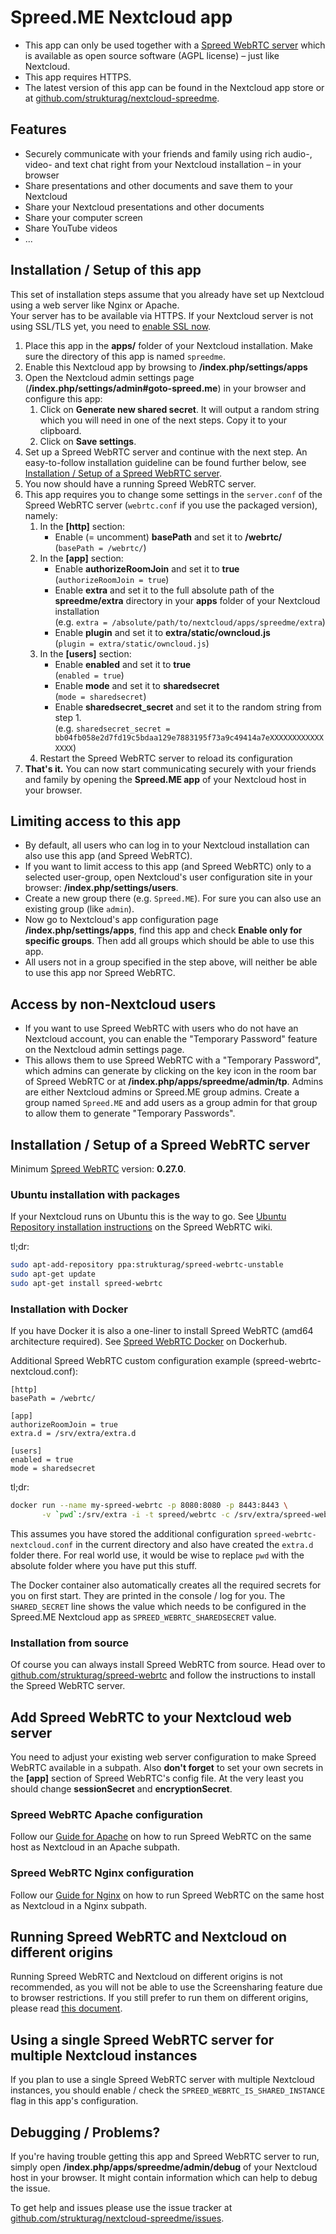 # Spreed.ME Nextcloud app

- This app can only be used together with a [Spreed WebRTC server](https://github.com/strukturag/spreed-webrtc) which is available as open source software (AGPL license) – just like Nextcloud.
- This app requires HTTPS.
- The latest version of this app can be found in the Nextcloud app store or at [github.com/strukturag/nextcloud-spreedme](https://github.com/strukturag/nextcloud-spreedme).

## Features

- Securely communicate with your friends and family using rich audio-, video- and text chat right from your Nextcloud installation – in your browser
- Share presentations and other documents and save them to your Nextcloud
- Share your Nextcloud presentations and other documents
- Share your computer screen
- Share YouTube videos
- ...

## Installation / Setup of this app

This set of installation steps assume that you already have set up Nextcloud using a web server like Nginx or Apache.  
Your server has to be available via HTTPS. If your Nextcloud server is not using SSL/TLS yet, you need to [enable SSL now](https://docs.nextcloud.com/server/9/admin_manual/installation/source_installation.html#enabling-ssl-label).

1. Place this app in the **apps/** folder of your Nextcloud installation. Make sure the directory of this app is named `spreedme`.
2. Enable this Nextcloud app by browsing to **/index.php/settings/apps**
3. Open the Nextcloud admin settings page (**/index.php/settings/admin#goto-spreed.me**) in your browser and configure this app:
   1. Click on **Generate new shared secret**. It will output a random string which you will need in one of the next steps. Copy it to your clipboard.
   2. Click on **Save settings**.
4. Set up a Spreed WebRTC server and continue with the next step.
   An easy-to-follow installation guideline can be found further below, see [Installation / Setup of a Spreed WebRTC server](#installation--setup-of-a-spreed-webrtc-server).
5. You now should have a running Spreed WebRTC server.
6. This app requires you to change some settings in the `server.conf` of the Spreed WebRTC server (`webrtc.conf` if you use the packaged version), namely:
   1. In the **[http]** section:
      - Enable (= uncomment) **basePath** and set it to **/webrtc/**  
        (`basePath = /webrtc/`)
   2. In the **[app]** section:
      - Enable **authorizeRoomJoin** and set it to **true**  
        (`authorizeRoomJoin = true`)
      - Enable **extra** and set it to the full absolute path of the **spreedme/extra** directory in your **apps** folder of your Nextcloud installation  
        (e.g. `extra = /absolute/path/to/nextcloud/apps/spreedme/extra`)
      - Enable **plugin** and set it to **extra/static/owncloud.js**  
        (`plugin = extra/static/owncloud.js`)
   3. In the **[users]** section:
      - Enable **enabled** and set it to **true**  
        (`enabled = true`)
      - Enable **mode** and set it to **sharedsecret**  
        (`mode = sharedsecret`)
      - Enable **sharedsecret_secret** and set it to the random string from step 1.  
        (e.g. `sharedsecret_secret = bb04fb058e2d7fd19c5bdaa129e7883195f73a9c49414a7eXXXXXXXXXXXXXXXX`)
   4. Restart the Spreed WebRTC server to reload its configuration
7. **That's it.** You can now start communicating securely with your friends and family by opening the **Spreed.ME app** of your Nextcloud host in your browser.

## Limiting access to this app

- By default, all users who can log in to your Nextcloud installation can also use this app (and Spreed WebRTC).
- If you want to limit access to this app (and Spreed WebRTC) only to a selected user-group, open Nextcloud's user configuration site in your browser: **/index.php/settings/users**.
- Create a new group there (e.g. `Spreed.ME`). For sure you can also use an existing group (like `admin`).
- Now go to Nextcloud's app configuration page **/index.php/settings/apps**, find this app and check **Enable only for specific groups**. Then add all groups which should be able to use this app.
- All users not in a group specified in the step above, will neither be able to use this app nor Spreed WebRTC.

## Access by non-Nextcloud users

- If you want to use Spreed WebRTC with users who do not have an Nextcloud account, you can enable the "Temporary Password" feature on the Nextcloud admin settings page.
- This allows them to use Spreed WebRTC with a "Temporary Password", which admins can generate by clicking on the key icon in the room bar of Spreed WebRTC or at **/index.php/apps/spreedme/admin/tp**. Admins are either Nextcloud admins or Spreed.ME group admins. Create a group named `Spreed.ME` and add users as a group admin for that group to allow them to generate "Temporary Passwords".

## Installation / Setup of a Spreed WebRTC server

Minimum [Spreed WebRTC](https://github.com/strukturag/spreed-webrtc) version: **0.27.0**.

### Ubuntu installation with packages

If your Nextcloud runs on Ubuntu this is the way to go. See [Ubuntu Repository installation instructions](https://github.com/strukturag/spreed-webrtc/wiki/Ubuntu-Repository) on the Spreed WebRTC wiki.

tl;dr:
```sh
sudo apt-add-repository ppa:strukturag/spreed-webrtc-unstable
sudo apt-get update
sudo apt-get install spreed-webrtc
```

### Installation with Docker

If you have Docker it is also a one-liner to install Spreed WebRTC (amd64 architecture required). See [Spreed WebRTC Docker](https://hub.docker.com/r/spreed/webrtc/) on Dockerhub.

Additional Spreed WebRTC custom configuration example (spreed-webrtc-nextcloud.conf):
```
[http]
basePath = /webrtc/

[app]
authorizeRoomJoin = true
extra.d = /srv/extra/extra.d

[users]
enabled = true
mode = sharedsecret
```

tl;dr:
```sh
docker run --name my-spreed-webrtc -p 8080:8080 -p 8443:8443 \
       -v `pwd`:/srv/extra -i -t spreed/webrtc -c /srv/extra/spreed-webrtc-nextcloud.conf
```

This assumes you have stored the additional configuration `spreed-webrtc-nextcloud.conf` in the current directory and also have created the `extra.d` folder there. For real world use, it would be wise to replace `pwd` with the absolute folder where you have put this stuff.

The Docker container also automatically creates all the required secrets for you on first start. They are printed in the console / log for you. The `SHARED_SECRET` line shows the value which needs to be configured in the Spreed.ME Nextcloud app as `SPREED_WEBRTC_SHAREDSECRET` value.

### Installation from source

Of course you can always install Spreed WebRTC from source. Head over to [github.com/strukturag/spreed-webrtc](https://github.com/strukturag/spreed-webrtc) and follow the instructions to install the Spreed WebRTC server.

## Add Spreed WebRTC to your Nextcloud web server

You need to adjust your existing web server configuration to make Spreed WebRTC available in a subpath. Also **don't forget** to set your own secrets in the **[app]** section of Spreed WebRTC's config file. At the very least you should change **sessionSecret** and **encryptionSecret**.

### Spreed WebRTC Apache configuration

Follow our [Guide for Apache](./doc/example-config-apache.md) on how to run Spreed WebRTC on the same host as Nextcloud in an Apache subpath.

### Spreed WebRTC Nginx configuration

Follow our [Guide for Nginx](./doc/example-config-nginx.md) on how to run Spreed WebRTC on the same host as Nextcloud in a Nginx subpath.

## Running Spreed WebRTC and Nextcloud on different origins

Running Spreed WebRTC and Nextcloud on different origins is not recommended,
as you will not be able to use the Screensharing feature due to browser restrictions.
If you still prefer to run them on different origins, please read [this document](./doc/running-on-different-origins.md).

## Using a single Spreed WebRTC server for multiple Nextcloud instances

If you plan to use a single Spreed WebRTC server with multiple Nextcloud instances,
you should enable / check the `SPREED_WEBRTC_IS_SHARED_INSTANCE` flag in this app's configuration.

## Debugging / Problems?

If you're having trouble getting this app and Spreed WebRTC server to run, simply open **/index.php/apps/spreedme/admin/debug** of your Nextcloud host in your browser. It might contain information which can help to debug the issue.

To get help and issues please use the issue tracker at [github.com/strukturag/nextcloud-spreedme/issues](https://github.com/strukturag/nextcloud-spreedme/issues).
